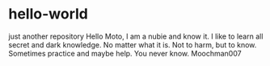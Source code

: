 # hello-world
just another repository
Hello Moto,
     I am a nubie and know it. I like to learn all secret and dark knowledge. No matter what it is. Not to harm, but to know. Sometimes practice and maybe help. You never know.
     Moochman007
